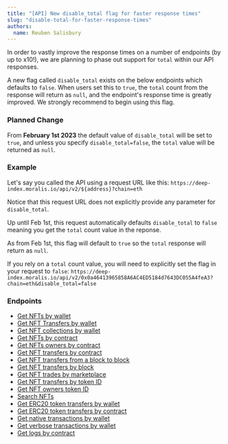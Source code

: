 ```yaml
---
title: "[API] New disable_total flag for faster response times"
slug: "disable-total-for-faster-response-times"
authors:
  name: Reuben Salisbury
---
```


In order to vastly improve the response times on a number of endpoints (by up to x10!), we are planning to phase out support for `total` within our API responses.

A new flag called `disable_total` exists on the below endpoints which defaults to `false`. When users set this to `true`, the `total` count from the response will return as `null`, and the endpoint's response time is greatly improved. We strongly recommend to begin using this flag. 

### Planned Change
From **February 1st 2023** the default value of `disable_total` will be set to `true`, and unless you specify `disable_total=false`, the `total` value will be returned as `null`.

### Example
Let's say you called the API using a request URL like this:
`https://deep-index.moralis.io/api/v2/${address}?chain=eth`

Notice that this request URL does not explicitly provide any parameter for `disable_total`.

Up until Feb 1st, this request automatically defaults `disable_total` to `false` meaning you get the `total` count value in the reponse.

As from Feb 1st, this flag will default to `true` so the `total` response will return as `null`.

If you rely on a `total` count value, you will need to explicitly set the flag in your request to `false`:
`https://deep-index.moralis.io/api/v2/0x0a46413965858A6AC4ED5184d7643DC055A4feA3?chain=eth&disable_total=false`

### Endpoints

- [Get NFTs by wallet](https://docs.moralis.io/web3-data-api/reference/get-wallet-nfts)
- [Get NFT Transfers by wallet](https://docs.moralis.io/web3-data-api/reference/get-wallet-nft-transfers)
- [Get NFT collections by wallet](https://docs.moralis.io/web3-data-api/reference/get-wallet-nft-collections)
- [Get NFTs by contract](https://docs.moralis.io/web3-data-api/reference/get-contract-nfts)
- [Get NFTs owners by contract](https://docs.moralis.io/web3-data-api/reference/get-nft-owners)
- [Get NFT transfers by contract](https://docs.moralis.io/web3-data-api/reference/get-nft-contract-transfers)
- [Get NFT transfers from a block to block](https://docs.moralis.io/web3-data-api/reference/get-nft-transfers-from-to-block)
- [Get NFT transfers by block](https://docs.moralis.io/web3-data-api/reference/get-nft-transfers-by-block)
- [Get NFT trades by marketplace](https://docs.moralis.io/web3-data-api/reference/get-nft-trades)
- [Get NFT transfers by token ID](https://docs.moralis.io/web3-data-api/reference/get-nft-transfers)
- [Get NFT owners token ID](https://docs.moralis.io/web3-data-api/reference/get-nft-token-id-owners)
- [Search NFTs](https://docs.moralis.io/web3-data-api/reference/search-nfts)
- [Get ERC20 token transfers by wallet](https://docs.moralis.io/web3-data-api/reference/get-wallet-token-transfers)
- [Get ERC20 token transfers by contract](https://docs.moralis.io/web3-data-api/reference/get-token-transfers)
- [Get native transactions by wallet](https://docs.moralis.io/web3-data-api/reference/get-wallet-transactions)
- [Get verbose transactions by wallet](https://docs.moralis.io/web3-data-api/reference/get-wallet-transactions-verbose)
- [Get logs by contract](https://docs.moralis.io/web3-data-api/reference/get-contract-logs)

